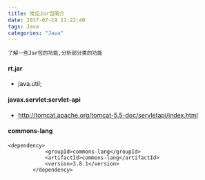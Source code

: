 ```yaml
---
title: 常见Jar包简介
date: 2017-07-19 11:22:40
tags: Java
categories: "Java"
---
```

```
了解一些Jar包的功能,分析部分类的功能
```
#### rt.jar
- java.util;




#### javax.servlet:servlet-api
- http://tomcat.apache.org/tomcat-5.5-doc/servletapi/index.html

#### commons-lang
```
<dependency>
            <groupId>commons-lang</groupId>
            <artifactId>commons-lang</artifactId>
            <version>3.8.1</version>
        </dependency>
```